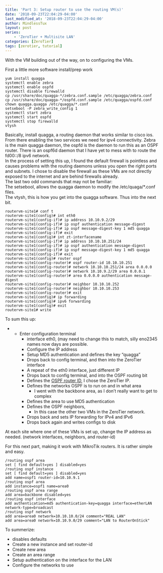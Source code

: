 ```yaml
---
title: 'Part 3: Setup router to use the routing VM(s)'
date: '2018-09-23T22:04:29-04:00'
last_modified_at: '2018-09-23T22:04:29-04:00'
author: MindlessTux
layout: post
series:
    - 'ZeroTier + Multisite LAN'
categories: [ZeroTier]
tags: [zerotier, tutorial]    
---
```


With the VM building out of the way, on to configuring the VMs.

<!--readmore-->

First a little more software install/prep work

```
yum install quagga
systemctl enable zebra
systemctl enable ospfd
systemctl disable firewalld
cp /usr/share/doc/quagga-*/zebra.conf.sample /etc/quagga/zebra.conf
cp /usr/share/doc/quagga-*/ospfd.conf.sample /etc/quagga/ospfd.conf
chown quagga.quagga /etc/quagga/*.conf
setsebool -P zebra_write_config 1
systemctl start zebra
systemctl start ospfd
systemctl stop firewalld
vtysh
```

Basically, install quagga, a routing daemon that works similar to cisco ios. From there enabling the two services we need for ipv4 connectivity. Zebra is the main quagga daemon, the ospfd is the daemon to run this as an OSPF router. There is an ospf6d daemon that I have yet to mess with to route the fd00::/8 ipv6 network.  
In the process of setting this up, I found the default firewall is pointless and causes problems with the routing daemons unless you open the right ports and subnets. I chose to disable the firewall as these VMs are not directly exposed to the internet and are behind firewalls already.  
The last two odd commands that may not be familiar:  
The setsebool, allows the quagga daemon to modify the /etc/quaga/\*.conf files.  
The vtysh, this is how you get into the quagga software. Thus into the next bit.

```
routervm-site1# conf t
routervm-site1(config)# int eth0
routervm-site1(config-if)# ip address 10.10.9.2/29
routervm-site1(config-if)# ip ospf authentication message-digest
routervm-site1(config-if)# ip ospf message-digest-key 1 md5 quagga
routervm-site1(config-if)# exit
routervm-site1(config)# int zt-interfacename
routervm-site1(config-if)# ip address 10.10.10.251/24
routervm-site1(config-if)# ip ospf authentication message-digest
routervm-site1(config-if)# ip ospf message-digest-key 1 md5 quagga
routervm-site1(config-if)# exit
routervm-site1(config)# router ospf
routervm-site1(config-router)# ospf router-id 10.10.10.251
routervm-site1(config-router)# network 10.10.10.251/24 area 0.0.0.0
routervm-site1(config-router)# network 10.10.9.2/29 area 0.0.0.1
routervm-site1(config-router)# area 0.0.0.0 authentication message-digest
routervm-site1(config-router)# neighbor 10.10.10.252
routervm-site1(config-router)# neighbor 10.10.10.253
routervm-site1(config-router)# exit
routervm-site1(config)# ip forwarding
routervm-site1(config)# ipv6 forwarding
routervm-site1(config)# exit
routervm-site1# write
```

To sum this up:

- - Enter configuration terminal
    - interface eth0, (may need to change this to match, silly eno2345 names now days are possible.
    - Configure the IP address
    - Setup MD5 authentication and defines the key “quagga”
    - Drops back to config terminal, and then into the ZeroTier interface
    - A repeat of the eth0 interface, just different IP
    - Drops back to config terminal, and into the OSPF routing bit
    - Defines the [OSPF router ID](http://www.omnisecu.com/cisco-certified-network-associate-ccna/what-is-ospf-router-id-and-how-to-configure-ospf-router-id.php), I chose the ZeroTier IP.
    - Defines the networks OSPF is to run on and in what area 
        - I went with the backbone area, as I don’t really want to get to complex
    - Defines the area to use MD5 authentication
    - Defines the OSPF neighbors, 
        - In this case the other two VMs in the ZeroTier network.
    - Drops back and sets IP forwarding for IPv4 and IPv6
    - Drops back again and writes configs to disk

At each site where one of these VMs is set up, change the IP address as needed. (network interfaces, neighbors, and router-id)

For this next part, making it work with MikroTik routers. It is rather simple and easy.

```
/routing ospf area
set [ find default=yes ] disabled=yes
/routing ospf instance
set [ find default=yes ] disabled=yes
add name=ospf1 router-id=10.10.9.1
/routing ospf area
add instance=ospf1 name=area0
/routing ospf area range
add area=backbone disabled=yes
/routing ospf interface
add authentication=md5 authentication-key=quagga interface=etherLAN network-type=broadcast
/routing ospf network
add area=area0 network=10.10.10.0/24 comment="REAL LAN"
add area=area0 network=10.10.9.0/29 comment="LAN to RouterOnStick"
```

To summerize:

- disables defaults
- Create a new instance and set router-id
- Create new area
- Create an area range
- Setup authentication on the interface for the LAN
- Configure the networks to use